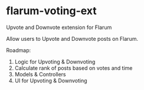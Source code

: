# flarum-voting-ext
Upvote and Downvote extension for Flarum

Allow users to Upvote and Downvote posts on Flarum. 

Roadmap:
1. Logic for Upvoting & Downvoting
2. Calculate rank of posts based on votes and time
3. Models & Controllers 
4. UI for Upvoting & Downvoting

